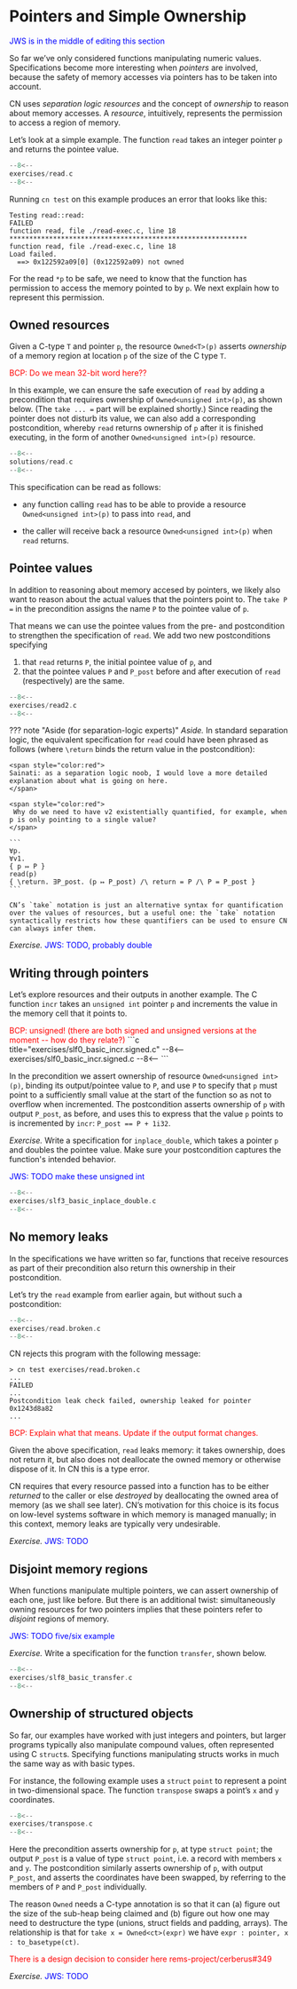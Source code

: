 # Pointers and Simple Ownership

<span style="color:blue">JWS is in the middle of editing this section</span>

<!--
    Rough notes / updated outline:

    - read.c
        - unannotated version fails tests
             - need to explain how to figure out WHY testing fails!
        - explain ownership (copy/move from verification tutorial)
        - version with proper spec works better!
        - read.broken.c demonstrates linearity of resource usage
    - exercises:
        - quadruple_mem
        - abs_mem (this doesn't work with unsigned ints, but we can
          use the other examples from the previous section)
    - slf0_basic_incr_signed.c
        shows the difference between Block and Owned
    - exercises
        - zero.c
        - basic_inplace_double.c involves UB, so skip it or (maybe
          better) replace with something that doesn't
        - maybe something about swapping pointers?

    - add_read  (but changing it to swapping or something, to avoid UB
      issues)

    - everything up through pointers to compound objects seems to work
      well, except for some of the resource inference stuff-->

So far we’ve only considered functions manipulating numeric
values. Specifications become more interesting when _pointers_ are
involved, because the safety of memory accesses via pointers has to be
taken into account.

CN uses _separation logic resources_ and the concept of _ownership_ to
reason about memory accesses. A _resource_, intuitively, represents
the permission to access a region of memory.

Let’s look at a simple example. The function `read` takes an integer
pointer `p` and returns the pointee value.

```c title="exercises/read.c"
--8<--
exercises/read.c
--8<--
```

Running `cn test` on this example produces an error that looks like this:

```
Testing read::read:
FAILED
function read, file ./read-exec.c, line 18
************************************************************
function read, file ./read-exec.c, line 18
Load failed.
  ==> 0x122592a09[0] (0x122592a09) not owned
```

For the read `*p` to be safe, we need to know that the function has permission
to access the memory pointed to by `p`. We next explain how to represent this
permission.

## Owned resources

Given a C-type `T` and pointer `p`, the resource `Owned<T>(p)` asserts
_ownership_ of a memory region at location `p` of the size of the C type
`T`.

<!-- If `T` is a single-word type, then `<T>` can be omitted. -->
<!-- JWS: ^I propose that we cut this sentence, since
I don't know what a "single-word type" is and
I think type annotations that are sometimes optional and sometimes not
are less confusingly presented as always required? -->

<!-- BCP: I feel torn about this.  On one hand, the CN specs we are
     asking people to read and write are pretty long and verbose,
     impeding understanding, and removing all these type annotations
     would streamline some of them significantly.  Moreover, I don't
     find it hard to explain to a C programmer that when the type is
     represented in 32 bits it can be omitted.  On the other hand, I
     do agree that there is *some* overhead to telling people that the
     annotation can be omitted. I can see a couple stable alternatives:
       - Keep the annotations everywhere
       - Delete them everywhere they can be deleted (i.e., for
         one-word types) and explain, either here or when we get to the
         first multi-word pointer target, that we need the annotation
         there.
     I mildly prefer the second. But I wonder whether the decision
     should be informed by some data about whether pointers to single
     words are common in real C code...
-->

<span style="color:red">BCP: Do we mean 32-bit word here?? </span>
<!-- TODO: BCP: Maybe the description of the T argument can be
     postponed for a while, if we remove the <unsigned int>
     annotations...? -->

In this example, we can ensure the safe execution of `read` by adding
a precondition that requires ownership of `Owned<unsigned int>(p)`, as
shown below. (The `take ... =` part will be explained shortly.) Since
reading the pointer does not disturb its value,
we can also add a corresponding postcondition, whereby `read` returns
ownership of `p` after it is finished executing, in the form of
another `Owned<unsigned int>(p)` resource.

```c title="solutions/read.c"
--8<--
solutions/read.c
--8<--
```

This specification can be read as follows:

- any function calling `read` has to be able to provide a resource
  `Owned<unsigned int>(p)` to pass into `read`, and

- the caller will receive back a resource `Owned<unsigned int>(p)` when
  `read` returns.

## Pointee values

In addition to reasoning about memory accesed by pointers, we likely also want
to reason about the actual values that the pointers point to. The `take P =` in
the precondition assigns the name `P` to the pointee value of `p`.

That means we can use the pointee values from the pre- and postcondition to
strengthen the specification of `read`. We add two new postconditions specifying

1. that `read` returns `P`, the initial pointee value of `p`, and
1. that the pointee values `P` and `P_post` before and after execution of `read` (respectively) are the same.

```c title="exercises/read2.c"
--8<--
exercises/read2.c
--8<--
```

??? note "Aside (for separation-logic experts)"
    _Aside._ In standard separation logic, the equivalent specification for `read` could have been phrased as follows (where `\return` binds the return value in the postcondition):

    <span style="color:red">
    Sainati: as a separation logic noob, I would love a more detailed explanation about what is going on here.
    </span>

    <span style="color:red">
     Why do we need to have v2 existentially quantified, for example, when p is only pointing to a single value?
    </span>

    ```
    ∀p.
    ∀v1.
    { p ↦ P }
    read(p)
    { \return. ∃P_post. (p ↦ P_post) /\ return = P /\ P = P_post }
    ```

    CN’s `take` notation is just an alternative syntax for quantification over the values of resources, but a useful one: the `take` notation syntactically restricts how these quantifiers can be used to ensure CN can always infer them.

_Exercise._ <span style="color:blue">JWS: TODO, probably double</span>

## Writing through pointers

Let’s explore resources and their outputs in another example. The C function
`incr` takes an `unsigned int` pointer `p` and increments the value in the
memory cell that it points to.

<span style="color:red">
BCP: unsigned! (there are both signed and unsigned versions at the
moment -- how do they relate?)
</span>
```c title="exercises/slf0_basic_incr.signed.c"
--8<--
exercises/slf0_basic_incr.signed.c
--8<--
```

In the precondition we assert ownership of resource `Owned<unsigned int>(p)`,
binding its output/pointee value to `P`, and use `P` to specify
that `p` must point to a sufficiently small value at the start of
the function so as not to overflow when incremented. The postcondition
asserts ownership of `p` with output `P_post`, as before, and uses
this to express that the value `p` points to is incremented by
`incr`: `P_post == P + 1i32`.

_Exercise._ Write a specification for `inplace_double`, which takes a pointer
`p` and doubles the pointee value. Make sure your postcondition captures the
function's intended behavior.

<span style="color:blue">JWS: TODO make these unsigned int</span>

```c title="exercises/slf3_basic_inplace_double.c"
--8<--
exercises/slf3_basic_inplace_double.c
--8<--
```

## No memory leaks

In the specifications we have written so far, functions that receive resources as part of their precondition also return this ownership in their postcondition.

Let’s try the `read` example from earlier again, but without such a postcondition:

```c title="exercises/read.broken.c"
--8<--
exercises/read.broken.c
--8<--
```

CN rejects this program with the following message:
```
> cn test exercises/read.broken.c
...
FAILED
...
Postcondition leak check failed, ownership leaked for pointer 0x1243d8a82
...
```
<span style="color:red">
BCP: Explain what that means.  Update if the output format changes.
</span>

<!-- CN has typechecked the function and verified (1) that it is safe to
execute under the precondition (given ownership `Owned<unsigned int>(p)`)
and (2) that the function (vacuously) satisfies its postcondition. But
following the check of the postcondition it finds that not all
resources have been "used up". -->
<!-- JWS: I propose that this paragraph is cut, seems less clear all around than the paragraph below-->

Given the above specification, `read` leaks memory: it takes ownership, does not return it, but also does not deallocate the owned memory or otherwise dispose of it. In CN this is a type error.

CN requires that every resource passed into a function has to be either
_returned_ to the caller or else _destroyed_ by deallocating the owned area of
memory (as we shall see later). CN’s motivation for this choice is its focus on
low-level systems software in which memory is managed manually; in this context,
memory leaks are typically very undesirable.
<!-- As a consequence, function specifications have to do precise bookkeeping of
their resource footprint and, in particular, return any unused resources back to
the caller. -->

_Exercise._ <span style="color:blue">JWS: TODO</span>

## Disjoint memory regions

When functions manipulate multiple pointers, we can assert ownership of each
one, just like before. But there is an additional twist: simultaneously owning
resources for two pointers implies that these pointers refer to _disjoint_
regions of memory.

<span style="color:blue">JWS: TODO five/six example</span>

_Exercise._ Write a specification for the function `transfer`, shown below.

```c title="exercises/slf8_basic_transfer.c"
--8<--
exercises/slf8_basic_transfer.c
--8<--
```

## Ownership of structured objects

So far, our examples have worked with just integers and pointers, but
larger programs typically also manipulate compound values, often
represented using C `struct`s. Specifying functions manipulating
structs works in much the same way as with basic types.

For instance, the following example uses a `struct` `point` to
represent a point in two-dimensional space. The function `transpose`
swaps a point’s `x` and `y` coordinates.

```c title="exercises/transpose.c"
--8<--
exercises/transpose.c
--8<--
```

Here the precondition asserts ownership for `p`, at type `struct
point`; the output `P_post` is a value of type `struct point`, i.e. a
record with members `x` and `y`. The postcondition similarly asserts
ownership of `p`, with output `P_post`, and asserts the coordinates
have been swapped, by referring to the members of `P` and `P_post`
individually.

The reason `Owned` needs a C-type annotation is so that it can (a)
figure out the size of the sub-heap being claimed and (b) figure out
how one may need to destructure the type (unions, struct fields and
padding, arrays). The relationship is that for `take x =
Owned<ct>(expr)` we have `expr : pointer, x : to_basetype(ct)`.

<span style="color:red">
There is a design decision to consider here rems-project/cerberus#349
</span>

_Exercise._ <span style="color:blue">JWS: TODO</span>
